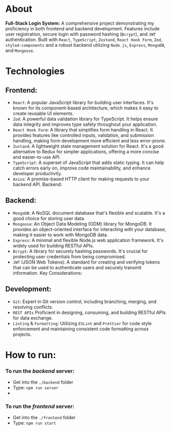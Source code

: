 # About

**Full-Stack Login System:** A comprehensive project demonstrating my proficiency in both frontend and backend development. Features include user registration, secure login with password hashing (`Bcrypt`), and `JWT` authentication. Built with `React`, `TypeScript`, `Zustand`, `React Hook Form`, `Zod`, `styled-components` and a robust backend utilizing `Node.js`, `Express`, `MongoDB`, and `Mongoose`.

# Technologies

## Frontend:

* `React`: A popular JavaScript library for building user interfaces. It's known for its component-based architecture, which makes it easy to create reusable UI elements.   
* `Zod`: A powerful data validation library for TypeScript. It helps ensure data integrity and improves type safety throughout your application.
* `React Hook Form`: A library that simplifies form handling in React. It provides features like controlled inputs, validation, and submission handling, making form development more efficient and less error-prone.
* `Zustand`: A lightweight state management solution for React. It's a good alternative to Redux for simpler applications, offering a more concise and easier-to-use API.
* `TypeScript`: A superset of JavaScript that adds static typing. It can help catch errors early on, improve code maintainability, and enhance developer productivity.
* `Axios`: A promise-based HTTP client for making requests to your backend API.
Backend:

## Backend:
* `MongoDB`: A NoSQL document database that's flexible and scalable. It's a good choice for storing user data.
* `Mongoose`: An Object Data Modeling (ODM) library for MongoDB. It provides an object-oriented interface for interacting with your database, making it easier to work with MongoDB data.
* `Express`: A minimal and flexible Node.js web application framework. It's widely used for building RESTful APIs.
* `Bcrypt`: A library for securely hashing passwords. It's crucial for protecting user credentials from being compromised.
* `JWT` (JSON Web Tokens): A standard for creating and verifying tokens that can be used to authenticate users and securely transmit information.
Key Considerations:

## Development:

* `Git`: Expert in Git version control, including branching, merging, and resolving conflicts.
* `REST APIs` Proficient in designing, consuming, and building RESTful APIs for data exchange.
* `Linting` & `Formatting`: Utilizing `ESLint` and `Prettier` for code style enforcement and maintaining consistent code formatting across projects.
  # #

# How to run:
### To run the ***backend*** server:
* Get into the `./backend` folder
* Type: ```npm run server```
* 
### To run the ***frontend*** server:
* Get into the `./frontend` folder
* Type: ```npm run start```
